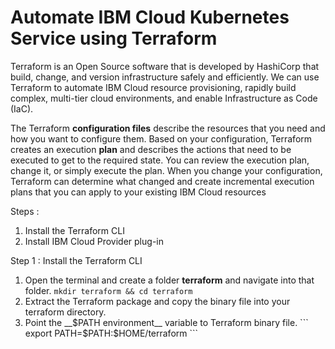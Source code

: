 # Automate IBM Cloud Kubernetes Service using Terraform

Terraform is an Open Source software that is developed by HashiCorp that build, change, and version infrastructure safely and efficiently. We can use Terraform to automate IBM Cloud resource provisioning, rapidly build complex, multi-tier cloud environments, and enable Infrastructure as Code (IaC).

The Terraform __configuration files__ describe the resources that you need and how you want to configure them. Based on your configuration, Terraform creates an execution __plan__ and describes the actions that need to be executed to get to the required state. You can review the execution plan, change it, or simply execute the plan. When you change your configuration, Terraform can determine what changed and create incremental execution plans that you can apply to your existing IBM Cloud resources


Steps :
1. Install the Terraform CLI
1. Install IBM Cloud Provider plug-in


Step 1 : Install the Terraform CLI 
1. Open the terminal and create a folder __terraform__ and navigate into that folder.
``` mkdir terraform && cd terraform ```
1. Extract the Terraform package and copy the binary file into your terraform directory.
1. Point the __$PATH environment__ variable to Terraform binary file.
``` export PATH=$PATH:$HOME/terraform ```




